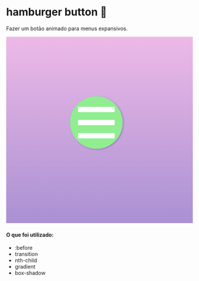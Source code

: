 # hamburger button 🍔
 Fazer um botão animado para menus expansivos.

![alt text](./gif.gif "")

#### O que foi utilizado:

<ul><li>:before</li>
<li>transition</li>
<li>nth-child</li>
<li>gradient</li>
<li>box-shadow</li>
</ul>
